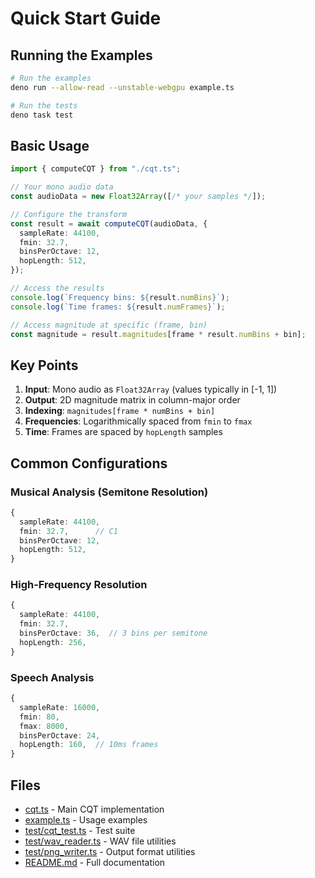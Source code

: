 # Quick Start Guide

## Running the Examples

```bash
# Run the examples
deno run --allow-read --unstable-webgpu example.ts

# Run the tests
deno task test
```

## Basic Usage

```typescript
import { computeCQT } from "./cqt.ts";

// Your mono audio data
const audioData = new Float32Array([/* your samples */]);

// Configure the transform
const result = await computeCQT(audioData, {
  sampleRate: 44100,
  fmin: 32.7,
  binsPerOctave: 12,
  hopLength: 512,
});

// Access the results
console.log(`Frequency bins: ${result.numBins}`);
console.log(`Time frames: ${result.numFrames}`);

// Access magnitude at specific (frame, bin)
const magnitude = result.magnitudes[frame * result.numBins + bin];
```

## Key Points

1. **Input**: Mono audio as `Float32Array` (values typically in [-1, 1])
2. **Output**: 2D magnitude matrix in column-major order
3. **Indexing**: `magnitudes[frame * numBins + bin]`
4. **Frequencies**: Logarithmically spaced from `fmin` to `fmax`
5. **Time**: Frames are spaced by `hopLength` samples

## Common Configurations

### Musical Analysis (Semitone Resolution)
```typescript
{
  sampleRate: 44100,
  fmin: 32.7,      // C1
  binsPerOctave: 12,
  hopLength: 512,
}
```

### High-Frequency Resolution
```typescript
{
  sampleRate: 44100,
  fmin: 32.7,
  binsPerOctave: 36,  // 3 bins per semitone
  hopLength: 256,
}
```

### Speech Analysis
```typescript
{
  sampleRate: 16000,
  fmin: 80,
  fmax: 8000,
  binsPerOctave: 24,
  hopLength: 160,  // 10ms frames
}
```

## Files

- [cqt.ts](cqt.ts) - Main CQT implementation
- [example.ts](example.ts) - Usage examples
- [test/cqt_test.ts](test/cqt_test.ts) - Test suite
- [test/wav_reader.ts](test/wav_reader.ts) - WAV file utilities
- [test/png_writer.ts](test/png_writer.ts) - Output format utilities
- [README.md](README.md) - Full documentation
